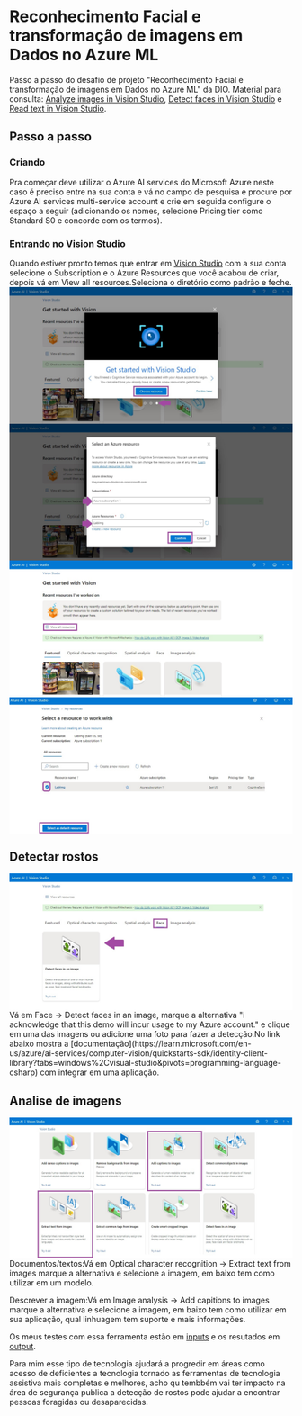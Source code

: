 # Reconhecimento Facial e transformação de imagens em Dados no Azure ML
Passo a passo do desafio de projeto "Reconhecimento Facial e transformação de imagens em Dados no Azure ML" da DIO. Material para consulta: [Analyze images in Vision Studio](https://microsoftlearning.github.io/mslearn-ai-fundamentals/Instructions/Labs/03-image-analysis.html), [Detect faces in Vision Studio](https://microsoftlearning.github.io/mslearn-ai-fundamentals/Instructions/Labs/04-face.html) e [Read text in Vision Studio](https://microsoftlearning.github.io/mslearn-ai-fundamentals/Instructions/Labs/05-ocr.html).
## Passo a passo
### Criando
Pra começar deve utilizar o Azure AI services do Microsoft Azure neste caso é preciso entre na sua conta e vá no campo de pesquisa e procure por Azure AI services multi-service account e crie em seguida configure o espaço a seguir (adicionando os nomes, selecione Pricing tier como Standard S0 e concorde com os termos).
### Entrando no Vision Studio
Quando estiver pronto temos que entrar em [Vision Studio](https://portal.vision.cognitive.azure.com/) com a sua conta selecione o Subscription e o Azure Resources que você acabou de criar, depois vá em View all resources.Seleciona o diretório como padrão e feche.
<img align="center" src="https://github.com/ThaynaL/Microsoft-Azure-AI-Fundamentals/blob/main/Reconhecimento-Facial/img/img1.jpg"/>
<img align="center" src="https://github.com/ThaynaL/Microsoft-Azure-AI-Fundamentals/blob/main/Reconhecimento-Facial/img/img2.jpg"/>
<img align="center" src="https://github.com/ThaynaL/Microsoft-Azure-AI-Fundamentals/blob/main/Reconhecimento-Facial/img/img3.jpg"/>
<img align="center" src="https://github.com/ThaynaL/Microsoft-Azure-AI-Fundamentals/blob/main/Reconhecimento-Facial/img/img4.jpg"/>

## Detectar rostos
<img align="center" src="https://github.com/ThaynaL/Microsoft-Azure-AI-Fundamentals/blob/main/Reconhecimento-Facial/img/img5.jpg"/>
Vá em Face -> Detect faces in an image, marque a alternativa "I acknowledge that this demo will incur usage to my Azure account." e clique em uma das imagens ou adicione uma foto para fazer a detecção.No link abaixo mostra a [documentação](https://learn.microsoft.com/en-us/azure/ai-services/computer-vision/quickstarts-sdk/identity-client-library?tabs=windows%2Cvisual-studio&pivots=programming-language-csharp) com integrar em uma aplicação.

## Analise de imagens
<img align="center" src="https://github.com/ThaynaL/Microsoft-Azure-AI-Fundamentals/blob/main/Reconhecimento-Facial/img/img6.jpg"/>
Documentos/textos:Vá em Optical character recognition -> Extract text from images marque a alternativa e selecione a imagem, em baixo tem como utilizar em um modelo.

Descrever a imagem:Vá em Image analysis -> Add capitions to images marque a alternativa e selecione a imagem, em baixo tem como utilizar em sua aplicação, qual linhuagem tem suporte e mais informações.
 
Os meus testes com essa ferramenta estão em [inputs](https://github.com/ThaynaL/Microsoft-Azure-AI-Fundamentals/tree/main/Reconhecimento-Facial/inputs) e os resutados em [output](https://github.com/ThaynaL/Microsoft-Azure-AI-Fundamentals/tree/main/Reconhecimento-Facial/output).

Para mim esse tipo de tecnologia ajudará a progredir em áreas como acesso de deficientes a tecnologia tornado as ferramentas de tecnologia assistiva mais completas e melhores, acho qu tembbém vai ter impacto na área de segurança publica a detecção de rostos pode ajudar a encontrar pessoas foragidas ou desaparecidas.